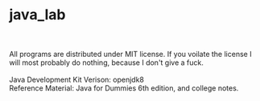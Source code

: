 # java_lab<br><br>
All programs are distributed under MIT license. If you voilate the license I will most probably do nothing, because I don't give a fuck.
<br>
<br>
Java Development Kit Verison: openjdk8
<br>
Reference Material: Java for Dummies 6th edition, and college notes.
